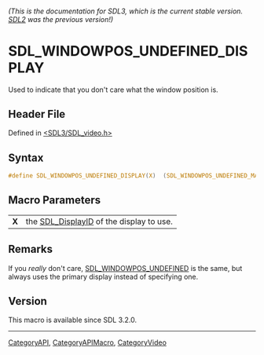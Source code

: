 ###### (This is the documentation for SDL3, which is the current stable version. [SDL2](https://wiki.libsdl.org/SDL2/) was the previous version!)
# SDL_WINDOWPOS_UNDEFINED_DISPLAY

Used to indicate that you don't care what the window position is.

## Header File

Defined in [<SDL3/SDL_video.h>](https://github.com/libsdl-org/SDL/blob/main/include/SDL3/SDL_video.h)

## Syntax

```c
#define SDL_WINDOWPOS_UNDEFINED_DISPLAY(X)  (SDL_WINDOWPOS_UNDEFINED_MASK|(X))
```

## Macro Parameters

|       |                                                           |
| ----- | --------------------------------------------------------- |
| **X** | the [SDL_DisplayID](SDL_DisplayID) of the display to use. |

## Remarks

If you _really_ don't care,
[SDL_WINDOWPOS_UNDEFINED](SDL_WINDOWPOS_UNDEFINED) is the same, but always
uses the primary display instead of specifying one.

## Version

This macro is available since SDL 3.2.0.

----
[CategoryAPI](CategoryAPI), [CategoryAPIMacro](CategoryAPIMacro), [CategoryVideo](CategoryVideo)

